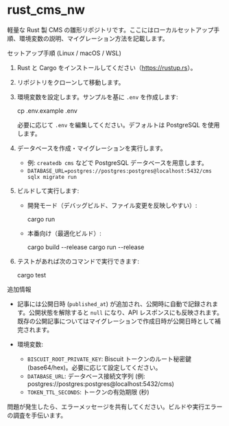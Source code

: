 # rust_cms_nw

軽量な Rust 製 CMS の雛形リポジトリです。ここにはローカルセットアップ手順、環境変数の説明、マイグレーション方法を記載します。

セットアップ手順 (Linux / macOS / WSL)

1. Rust と Cargo をインストールしてください（<https://rustup.rs>）。
2. リポジトリをクローンして移動します。
3. 環境変数を設定します。サンプルを基に `.env` を作成します:

   cp .env.example .env

   必要に応じて `.env` を編集してください。デフォルトは PostgreSQL を使用します。

4. データベースを作成・マイグレーションを実行します。
   - 例: `createdb cms` などで PostgreSQL データベースを用意します。
   - `DATABASE_URL=postgres://postgres:postgres@localhost:5432/cms sqlx migrate run`

5. ビルドして実行します:

    - 開発モード（デバッグビルド、ファイル変更を反映しやすい）:

       cargo run

    - 本番向け（最適化ビルド）:

       cargo build --release
       cargo run --release

6. テストがあれば次のコマンドで実行できます:

   cargo test

追加情報

- 記事には公開日時 (`published_at`) が追加され、公開時に自動で記録されます。公開状態を解除すると `null` になり、API レスポンスにも反映されます。既存の公開記事についてはマイグレーションで作成日時が公開日時として補完されます。

- 環境変数:

   - `BISCUIT_ROOT_PRIVATE_KEY`: Biscuit トークンのルート秘密鍵 (base64/hex)。必要に応じて設定してください。
   - `DATABASE_URL`: データベース接続文字列 (例: postgres://postgres:postgres@localhost:5432/cms)
   - `TOKEN_TTL_SECONDS`: トークンの有効期限 (秒)

問題が発生したら、エラーメッセージを共有してください。ビルドや実行エラーの調査を手伝います。
